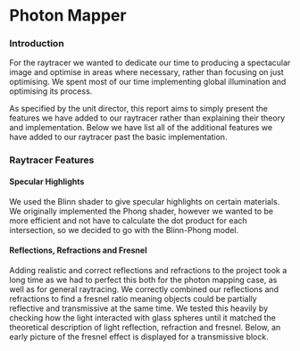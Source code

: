 # Photon Mapper

### Introduction
For the raytracer we wanted to dedicate our time to producing a spectacular image and optimise in areas where necessary, rather than focusing on just optimising. We spent most of our time implementing global illumination and optimising its process.

As specified by the unit director, this report aims to simply present the features we have added to our raytracer rather than explaining their theory and implementation. Below we have list all of the additional features we have added to our raytracer past the basic implementation.

### Raytracer Features

#### Specular Highlights

We used the Blinn shader to give specular highlights on certain materials. We originally implemented the Phong shader, however we wanted to be more efficient and not have to calculate the dot product for each intersection, so we decided to go with the Blinn-Phong model.

#### Reflections, Refractions and Fresnel

Adding realistic and correct reflections and refractions to the project took a long time as we had to perfect this both for the photon mapping case, as well as for general raytracing. We correctly combined our reflections and refractions to find a fresnel ratio meaning objects could be partially reflective and transmissive at the same time. We tested this heavily by checking how the light interacted with glass spheres until it matched the theoretical description of light reflection, refraction and fresnel. Below, an early picture of the fresnel effect is displayed for a transmissive block.



[final]: https://github.com/adam-p/markdown-here/raw/master/src/common/images/icon48.png "Logo Title Text 2"
